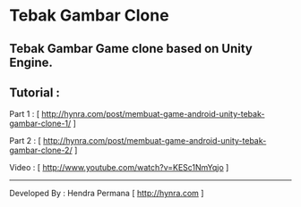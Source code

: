 Tebak Gambar Clone
================

Tebak Gambar Game clone based on Unity Engine.
----------------------
Tutorial :
----------------------

Part 1 : [ http://hynra.com/post/membuat-game-android-unity-tebak-gambar-clone-1/ ]

Part 2 : [ http://hynra.com/post/membuat-game-android-unity-tebak-gambar-clone-2/ ]

Video : [ http://www.youtube.com/watch?v=KESc1NmYqjo ]

----------------------
Developed By : Hendra Permana [ http://hynra.com ]
